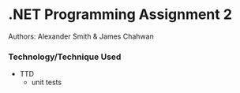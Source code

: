 .NET Programming Assignment 2
=============

Authors: Alexander Smith & James Chahwan

### Technology/Technique Used ###
* TTD 
  * unit tests
